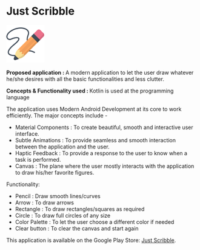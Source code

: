 # Just Scribble
<img width="100" alt="sampleImages" src="app/src/main/res/drawable/pencil.png">

<b> Proposed application : </b>
A modern application to let the user draw whatever he/she desires with all the basic functionalities and less clutter.

<b> Concepts & Functionality used : </b>
Kotlin is used at the programming language

The application uses Modern Android Development at its core to work efficiently. The major concepts include -
- Material Components : To create beautiful, smooth and interactive user interface.
- Subtle Animations : To provide seamless and smooth interaction between the application and the user.
- Haptic Feedback : To provide a response to the user to know when a task is performed.
- Canvas : The plane where the user mostly interacts with the application to draw his/her favorite figures.

Functionality:
- Pencil : Draw smooth lines/curves
- Arrow : To draw arrows
- Rectangle : To draw rectangles/squares as required
- Circle : To draw full circles of any size
- Color Palette : To let the user choose a different color if needed
- Clear button : To clear the canvas and start again

This application is available on the Google Play Store: <a href="https://bit.ly/smish-JustScribble" target="blank">Just Scribble</a>.
